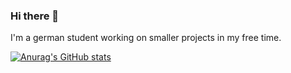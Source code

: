 ### Hi there 👋

I'm a german student working on smaller projects in my free time. 

[![Anurag's GitHub stats](https://github-readme-stats.vercel.app/api?username=Staubtornado&count_private=true)](https://github.com/anuraghazra/github-readme-stats)